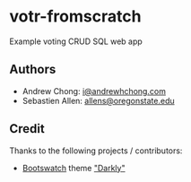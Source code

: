 # votr-fromscratch

Example voting CRUD SQL web app

## Authors

- Andrew Chong: i@andrewhchong.com
- Sebastien Allen: allens@oregonstate.edu

## Credit

Thanks to the following projects / contributors:

- [Bootswatch](https://bootswatch.com/) theme ["Darkly"](https://bootswatch.com/darkly/)
